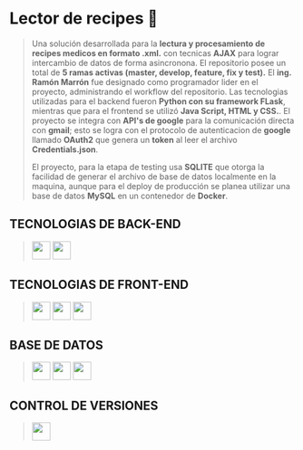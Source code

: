 #  Lector de recipes 📝
> Una solución desarrollada para la **lectura y procesamiento de recipes medicos en formato .xml.** con tecnicas **AJAX** para lograr intercambio de datos de forma asincronona.
> El repositorio posee un total de **5 ramas activas (master, develop, feature, fix y test).**
> El **ing. Ramón Marrón** fue designado como programador lider en el proyecto, administrando el workflow del repositorio.
> Las tecnologias utilizadas para el backend fueron **Python con su framework FLask**, mientras que para el frontend se utilizó
> **Java Script, HTML y CSS.**. El proyecto se integra con **API's de google** para la comunicación directa con **gmail**; esto se logra con el protocolo de autenticacion de **google** llamado **OAuth2** que genera un **token** al leer el archivo **Credentials.json**.
>
> El proyecto, para la etapa de testing usa **SQLITE** que otorga la facilidad de generar el archivo de base de datos localmente en la maquina, aunque para el deploy de producción se planea utilizar una base de datos **MySQL** en un contenedor de **Docker**.

## TECNOLOGIAS DE BACK-END
> <a> <img width ='32px' src ='https://raw.githubusercontent.com/rahulbanerjee26/githubAboutMeGenerator/main/icons/python.svg'> </a>
> <a> <img width ='32px' src ='https://github.com/rahulbanerjee26/githubProfileReadmeGenerator/blob/main/icons/flask.svg'> </a>
## TECNOLOGIAS DE FRONT-END
> <a> <img width ='32px' src ='https://raw.githubusercontent.com/rahulbanerjee26/githubAboutMeGenerator/main/icons/javascript.svg'> </a>
> <a> <img width ='32px' src ='https://raw.githubusercontent.com/rahulbanerjee26/githubAboutMeGenerator/main/icons/css.svg'> </a>
> <a> <img width ='32px' src ='https://raw.githubusercontent.com/rahulbanerjee26/githubAboutMeGenerator/main/icons/html.svg'> </a>
## BASE DE DATOS
> <a> <img width ='32px' src ='https://github.com/rahulbanerjee26/githubProfileReadmeGenerator/blob/main/icons/mysql.svg'> </a>
> <a> <img width ='32px' src ='https://raw.githubusercontent.com/rahulbanerjee26/githubAboutMeGenerator/main/icons/sqlite.svg'> </a>
> <a> <img width ='32px' src ='https://github.com/rahulbanerjee26/githubProfileReadmeGenerator/blob/main/icons/docker.svg'> </a>
## CONTROL DE VERSIONES
> <a> <img width ='32px' src ='https://github.com/rahulbanerjee26/githubProfileReadmeGenerator/blob/main/icons/git.svg'> </a>
